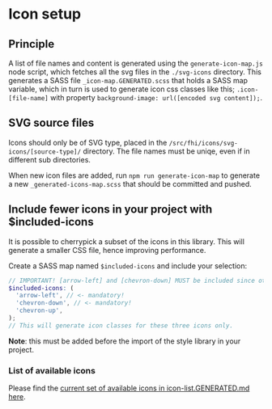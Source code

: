 # Icon setup

## Principle
A list of file names and content is generated using the `generate-icon-map.js` node script, which fetches all the svg files in the `./svg-icons` directory. This generates a SASS file `_icon-map.GENERATED.scss` that holds a SASS map variable, which in turn is used to generate icon css classes like this; `.icon-[file-name]` with property `background-image: url([encoded svg content]);`.

## SVG source files
Icons should only be of SVG type, placed in the `/src/fhi/icons/svg-icons/[source-type]/` directory. The file names must be uniqe, even if in different sub directories.

When new icon files are added, run `npm run generate-icon-map` to generate a new `_generated-icons-map.scss` that should be committed and pushed.

## Include fewer icons in your project with $included-icons
It is possible to cherrypick a subset of the icons in this library. This will generate a smaller CSS file, hence improving performance.

Create a SASS map named `$included-icons` and include your selection:
```scss
// IMPORTANT! [arrow-left] and [chevron-down] MUST be included since other selectors depend on them
$included-icons: (
  'arrow-left', // <- mandatory!
  'chevron-down', // <- mandatory!
  'chevron-up',
);
// This will generate icon classes for these three icons only.
```
**Note**: this must be added before the import of the style library in your project.

### List of available icons
Please find the [current set of available icons in icon-list.GENERATED.md here](icon-list.GENERATED.md).
